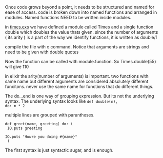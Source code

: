 Once code grows beyond a point, it needs to be structured and named for ease of access. code is broken down into named functions and arranged in modules. Named functions NEED to be written inside modules.


in [times.exs](./times.exs) we have defined a module called Times and a single function double which doubles the value thats given. since the number of arguments ( its arity ) is a part of the way we identify functions, it is written as double/1


compile the file with c command. Notice that arguments are strings and need to be given with double quotes


Now the function can be called with module.function. So Times.double(55) will give 110



in elixir the arity(number of arguments) is important. two functions with same name but different arguments are considered absolutely different funcitons. never use the same name for functions that do different things.




The do...end is one way of grouping expression. But its not the underlying syntax. The underlying syntax looks like <code>def double(n), do: n * 2 </code>

multiple lines are grouped with parantheses.


<code>def greet(name, greeting) do: (<br>
  IO.puts greeting<br>
  IO.puts  "Howre you doing #{name}"<br>
  )</code>



The first syntax is just syntactic sugar, and is enough.
